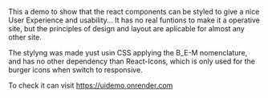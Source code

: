 This a demo to show that the react components can be styled to give a nice User Experience and usability...
It has no real funtions to make it a operative site, but the principles of design and layout are aplicable for almost any other site.

The stylyng was made yust usin CSS applying the B_E-M nomenclature, and has no other dependency than React-Icons, which is only used for the burger icons when switch to responsive.

To check it can visit https://uidemo.onrender.com
